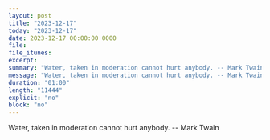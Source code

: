 ```yaml
---
layout: post
title: "2023-12-17"
today: "2023-12-17"
date: 2023-12-17 00:00:00 0000
file:
file_itunes:
excerpt:
summary: "Water, taken in moderation cannot hurt anybody. -- Mark Twain"
message: "Water, taken in moderation cannot hurt anybody. -- Mark Twain"
duration: "01:00"
length: "11444"
explicit: "no"
block: "no"
---
```

Water, taken in moderation cannot hurt anybody. -- Mark Twain

